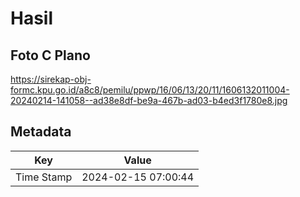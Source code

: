 # Hasil

## Foto C Plano

https://sirekap-obj-formc.kpu.go.id/a8c8/pemilu/ppwp/16/06/13/20/11/1606132011004-20240214-141058--ad38e8df-be9a-467b-ad03-b4ed3f1780e8.jpg


## Metadata

| Key        | Value               |
| ---------- | ------------------- |
| Time Stamp | 2024-02-15 07:00:44 |



